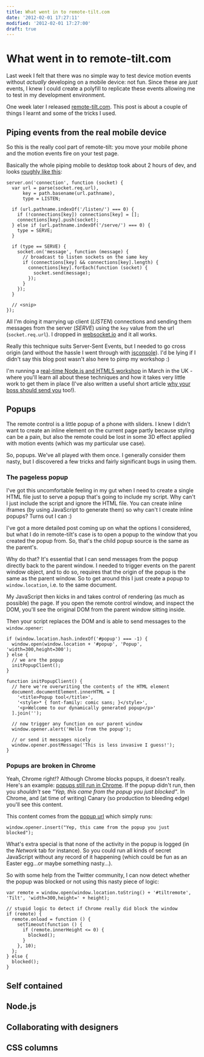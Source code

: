 ```yaml
---
title: What went in to remote-tilt.com
date: '2012-02-01 17:27:11'
modified: '2012-02-01 17:27:00'
draft: true
---
```

# What went in to remote-tilt.com

Last week I felt that there was no simple way to test device motion events without *actually* developing on a mobile device: not fun. Since these are *just* events, I knew I could create a polyfill to replicate these events allowing me to test in my development environment.

One week later I released [remote-tilt.com](http://remote-tilt.com). This post is about a couple of things I learnt and some of the tricks I used.

<!--more-->

## Piping events from the real mobile device

So this is the really cool part of remote-tilt: you move your mobile phone and the motion events fire on your test page.

Basically the whole piping mobile to desktop took about 2 hours of dev, and looks [roughly like this](https://github.com/remy/remote-tilt/blob/master/server.js):

    server.on('connection', function (socket) {
      var url = parse(socket.req.url),
          key = path.basename(url.pathname),
          type = LISTEN;

      if (url.pathname.indexOf('/listen/') === 0) {
        if (!connections[key]) connections[key] = [];
        connections[key].push(socket);
      } else if (url.pathname.indexOf('/serve/') === 0) {
        type = SERVE;
      }

      if (type == SERVE) {
        socket.on('message', function (message) {
          // broadcast to listen sockets on the same key
          if (connections[key] && connections[key].length) {
            connections[key].forEach(function (socket) {
              socket.send(message);
            });
          }
        });
      }

      // <snip>
    });

All I'm doing it marrying up client (*LISTEN*) connections and sending them messages from the server (*SERVE*) using the `key` value from the url (`socket.req.url`).  I dropped in [websocket.io](https://github.com/LearnBoost/websocket.io) and it all works.

Really this technique suits Server-Sent Events, but I needed to go cross origin (and without the hassle I went through with [jsconsole](http://jsconsole.com/remote-debugging.html)).  I'd be lying if I didn't say this blog post wasn't also here to pimp my workshop :)

I'm running a [real-time Node.js and HTML5 workshop](http://leftlogic.com/training?ref=remysharp.com/blogpost#node) in March in the UK - where you'll learn all about these techniques and how it takes very little work to get them in place (I've also written a useful short article [why your boss should send you](http://leftlogic.com/training/whynode) too!).

## Popups

The remote control is a little popup of a phone with sliders. I knew I didn't want to create an inline element on the current page partly because styling can be a pain, but also the remote could be lost in some 3D effect applied with motion events (which was my particular use case).

So, popups. We've all played with them once. I generally consider them nasty, but I discovered a few tricks and fairly significant bugs in using them.

### The pageless popup

I've got this uncomfortable feeling in my gut when I need to create a single HTML file just to serve a popup that's going to include my script.  Why can't I just include the script and ignore the HTML file. You can create inline iframes (by using JavaScript to generate them) so why can't I create inline popups?  Turns out I can :)

I've got a more detailed post coming up on what the options I considered, but what I do in remote-tilt's case is to open a popup to the window that you created the popup from. So, that's the child popup source is the same as the parent's.

Why do that?  It's essential that I can send messages from the popup directly back to the parent window. I needed to trigger events on the parent window object, and to do so, requires that the origin of the popup is the same as the parent window. So to get around this I just create a popup to `window.location`, i.e. to the same document.

My JavaScript then kicks in and takes control of rendering (as much as possible) the page. If you open the remote control window, and inspect the DOM, you'll see the original DOM from the parent window sitting inside.

Then your script replaces the DOM and is able to send messages to the `window.opener`:

    if (window.location.hash.indexOf('#popup') === -1) {
      window.open(window.location + '#popup', 'Popup', 'width=300,height=300');
    } else {
      // we are the popup
      initPopupClient();
    }

    function initPopupClient() {
      // here we're overwriting the contents of the HTML element
      document.documentElement.innerHTML = [
        '<title>Popup tool</title>',
        '<style>* { font-family: comic sans; }</style>',
        '<p>Welcome to our dynamically generated popup</p>'
      ].join('');

      // now trigger any function on our parent window
      window.opener.alert('Hello from the popup');

      // or send it messages nicely
      window.opener.postMessage('This is less invasive I guess!');
    }

### Popups are broken in Chrome

Yeah, Chrome right!? Although Chrome blocks popups, it doesn't really. Here's an example: [popups still run in Chrome](https://jsbin.com/uticev/3). If the popup didn't run, then you *shouldn't* see *"Yep, this came from the popup you just blocked"*. In Chrome, and (at time of writing) Canary (so production to bleeding edge) you'll see this content.

This content comes from the [popup url](https://jsbin.com/egixav/2/) which simply runs:

    window.opener.insert("Yep, this came from the popup you just blocked");

What's extra special is that none of the activity in the popup is logged (in the *Network* tab for instance). So you could run all kinds of secret JavaScript without any record of it happening (which could be fun as an Easter egg...or maybe something nasty...).

So with some help from the Twitter community, I can now detect whether the popup was blocked or not using this nasty piece of logic:

    var remote = window.open(window.location.toString() + '#tiltremote', 'Tilt', 'width=300,height=' + height);

    // stupid logic to detect if Chrome really did block the window
    if (remote) {
      remote.onload = function () {
        setTimeout(function () {
          if (remote.innerHeight <= 0) {
            blocked();
          }
        }, 10);
      };
    } else {
      blocked();
    }



## Self contained

## Node.js

## Collaborating with designers

## CSS columns

